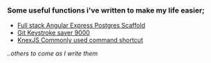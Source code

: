 ### Some useful functions i've written to make my life easier;

- [Full stack Angular Express Postgres Scaffold](./NEAP_Stack_AWS_EB_Ready.md)
- [Git Keystroke saver 9000](./Automatgit.md)
- [KnexJS Commonly used command shortcut](./KNX_Function.md)

_..others to come as I write them_
